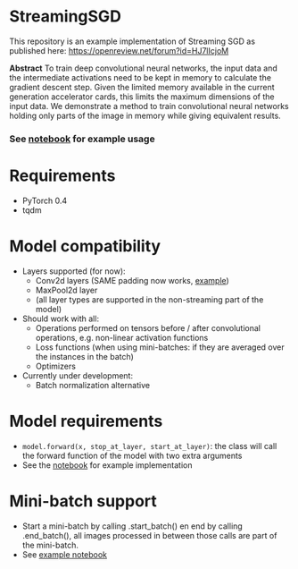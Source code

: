 # StreamingSGD
This repository is an example implementation of Streaming SGD as published here: https://openreview.net/forum?id=HJ7lIcjoM

**Abstract**
To train deep convolutional neural networks, the input data and the intermediate
activations need to be kept in memory to calculate the gradient descent step. Given
the limited memory available in the current generation accelerator cards, this limits
the maximum dimensions of the input data. We demonstrate a method to train
convolutional neural networks holding only parts of the image in memory while
giving equivalent results.

### See [notebook](https://github.com/DIAGNijmegen/StreamingSGD/blob/master/SSGD%20example.ipynb) for example usage

# Requirements
  - PyTorch 0.4
  - tqdm
  
# Model compatibility
  - Layers supported (for now):
    - Conv2d layers (SAME padding now works, [example](https://github.com/DIAGNijmegen/StreamingSGD/blob/master/SSGD%20same%20padding.ipynb))
    - MaxPool2d layer
    - (all layer types are supported in the non-streaming part of the model)
  - Should work with all:
    - Operations performed on tensors before / after convolutional operations, e.g. non-linear activation functions
    - Loss functions (when using mini-batches: if they are averaged over the instances in the batch)
    - Optimizers
  - Currently under development:
    - Batch normalization alternative

# Model requirements
  - `model.forward(x, stop_at_layer, start_at_layer)`: the class will call the forward function of the model with two extra arguments  
  - See the [notebook](https://github.com/DIAGNijmegen/StreamingSGD/blob/master/SSGD%20example.ipynb) for example implementation

# Mini-batch support
  - Start a mini-batch by calling .start_batch() en end by calling .end_batch(), all images processed in between those calls are part of the mini-batch.
  - See [example notebook](https://github.com/DIAGNijmegen/StreamingSGD/blob/develop/SSGD%20example%20(with%20mini-batch).ipynb)
